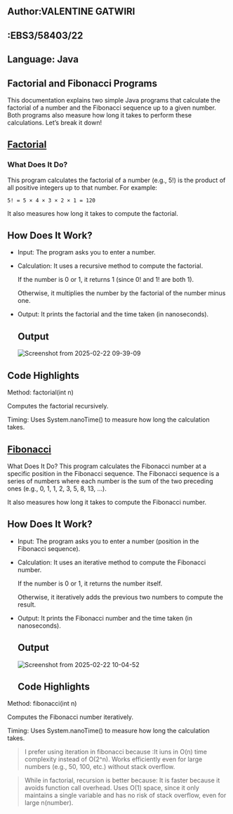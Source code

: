 ## Author:VALENTINE GATWIRI
##       :EBS3/58403/22
## Language: Java
## Factorial and Fibonacci Programs
This documentation explains two simple Java programs that calculate the factorial of a number and the Fibonacci sequence up to a given number. 
Both programs also measure how long it takes to perform these calculations. Let’s break it down!
## [Factorial](https://github.com/gatwirival/factorialandfibb/blob/main/src/factorial.java)
 ### What Does It Do?
 This program calculates the factorial of a number (e.g., 5!) is the product of all positive integers up to that number. For example:

`5! = 5 × 4 × 3 × 2 × 1 = 120`

It also measures how long it takes to compute the factorial.
## How Does It Work?
- Input: The program asks you to enter a number.

- Calculation: It uses a recursive method to compute the factorial.

   If the number is 0 or 1, it returns 1 (since 0! and 1! are both 1).

    Otherwise, it multiplies the number by the factorial of the number minus one.

- Output: It prints the factorial and the time taken (in nanoseconds).

  ## Output
  ![Screenshot from 2025-02-22 09-39-09](https://github.com/user-attachments/assets/f1a816e8-8a66-4b97-8497-5d43952b874c)


## Code Highlights
Method: factorial(int n)

Computes the factorial recursively.

Timing: Uses System.nanoTime() to measure how long the calculation takes.

## [Fibonacci](https://github.com/gatwirival/factorialandfibb/blob/main/src/fibonacci.java)
What Does It Do?
This program calculates the Fibonacci number at a specific position in the Fibonacci sequence. 
The Fibonacci sequence is a series of numbers where each number is the sum of the two preceding ones (e.g., 0, 1, 1, 2, 3, 5, 8, 13, ...).

It also measures how long it takes to compute the Fibonacci number.

 ## How Does It Work?
- Input: The program asks you to enter a number (position in the Fibonacci sequence).

- Calculation: It uses an iterative method to compute the Fibonacci number.

   If the number is 0 or 1, it returns the number itself.

  Otherwise, it iteratively adds the previous two numbers to compute the result.

- Output: It prints the Fibonacci number and the time taken (in nanoseconds).
  ## Output
  ![Screenshot from 2025-02-22 10-04-52](https://github.com/user-attachments/assets/6901e24e-033e-4eec-9ac2-24653c9747e4)
  
  ## Code Highlights
Method: fibonacci(int n)

Computes the Fibonacci number iteratively.

Timing: Uses System.nanoTime() to measure how long the calculation takes.

> I prefer using iteration in fibonacci because :It iuns in O(n) time complexity instead of O(2^n).
Works efficiently even for large numbers (e.g., 50, 100, etc.) without stack overflow.

> While in factorial, recursion is better because: It is faster because it avoids function call overhead.
Uses O(1) space, since it only maintains a single variable and has no risk of stack overflow, even for large n(number).

